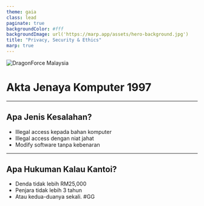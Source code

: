 ```yaml
---
theme: gaia
class: lead
paginate: true
backgroundColor: #fff
backgroundImage: url('https://marp.app/assets/hero-background.jpg')
title: "Privacy, Security & Ethics"
marp: true
---
```


![DragonForce Malaysia](https://i.imgur.com/tL95KMG.png)

# Akta Jenaya Komputer 1997

---

## Apa Jenis Kesalahan?

- Illegal access kepada bahan komputer
- Illegal access dengan niat jahat
- Modify software tanpa kebenaran

---

## Apa Hukuman Kalau Kantoi?

- Denda tidak lebih RM25,000
- Penjara tidak lebih 3 tahun
- Atau kedua-duanya sekali. #GG